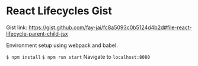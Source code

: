 # React Lifecycles Gist

Gist link: https://gist.github.com/fay-jai/fc8a5093c0b5124d4b2d#file-react-lifecycle-parent-child-jsx

Environment setup using webpack and babel.

`$ npm install`
`$ npm run start`
Navigate to `localhost:8080`
